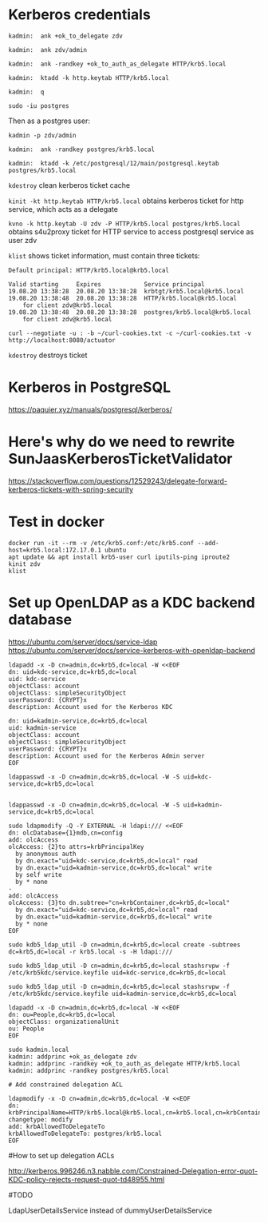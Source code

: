# Kerberos credentials

`kadmin:  ank +ok_to_delegate zdv`

`kadmin:  ank zdv/admin`

`kadmin:  ank -randkey +ok_to_auth_as_delegate HTTP/krb5.local`

`kadmin:  ktadd -k http.keytab HTTP/krb5.local`

`kadmin:  q`

`sudo -iu postgres`

Then as a postgres user:

`kadmin -p zdv/admin`

`kadmin:  ank -randkey postgres/krb5.local`

`kadmin:  ktadd -k /etc/postgresql/12/main/postgresql.keytab postgres/krb5.local`

`kdestroy` clean kerberos ticket cache

`kinit -kt http.keytab HTTP/krb5.local` obtains kerberos ticket for http service, which acts as a delegate

`kvno -k http.keytab -U zdv -P HTTP/krb5.local postgres/krb5.local` obtains s4u2proxy ticket for HTTP service to access postgresql service as user zdv

`klist` shows ticket information, must contain three tickets:

```
Default principal: HTTP/krb5.local@krb5.local

Valid starting     Expires            Service principal
19.08.20 13:38:28  20.08.20 13:38:28  krbtgt/krb5.local@krb5.local
19.08.20 13:38:48  20.08.20 13:38:28  HTTP/krb5.local@krb5.local
	for client zdv@krb5.local
19.08.20 13:38:48  20.08.20 13:38:28  postgres/krb5.local@krb5.local
	for client zdv@krb5.local

```

`curl --negotiate -u : -b ~/curl-cookies.txt -c ~/curl-cookies.txt -v http://localhost:8080/actuator`

`kdestroy` destroys ticket


# Kerberos in PostgreSQL

https://paquier.xyz/manuals/postgresql/kerberos/

# Here's why do we need to rewrite SunJaasKerberosTicketValidator

https://stackoverflow.com/questions/12529243/delegate-forward-kerberos-tickets-with-spring-security


# Test in docker

```
docker run -it --rm -v /etc/krb5.conf:/etc/krb5.conf --add-host=krb5.local:172.17.0.1 ubuntu
apt update && apt install krb5-user curl iputils-ping iproute2
kinit zdv
klist
```

# Set up OpenLDAP as a KDC backend database

https://ubuntu.com/server/docs/service-ldap
https://ubuntu.com/server/docs/service-kerberos-with-openldap-backend


```
ldapadd -x -D cn=admin,dc=krb5,dc=local -W <<EOF
dn: uid=kdc-service,dc=krb5,dc=local
uid: kdc-service
objectClass: account
objectClass: simpleSecurityObject
userPassword: {CRYPT}x
description: Account used for the Kerberos KDC

dn: uid=kadmin-service,dc=krb5,dc=local
uid: kadmin-service
objectClass: account
objectClass: simpleSecurityObject
userPassword: {CRYPT}x
description: Account used for the Kerberos Admin server
EOF

ldappasswd -x -D cn=admin,dc=krb5,dc=local -W -S uid=kdc-service,dc=krb5,dc=local


ldappasswd -x -D cn=admin,dc=krb5,dc=local -W -S uid=kadmin-service,dc=krb5,dc=local

sudo ldapmodify -Q -Y EXTERNAL -H ldapi:/// <<EOF
dn: olcDatabase={1}mdb,cn=config
add: olcAccess
olcAccess: {2}to attrs=krbPrincipalKey
  by anonymous auth
  by dn.exact="uid=kdc-service,dc=krb5,dc=local" read
  by dn.exact="uid=kadmin-service,dc=krb5,dc=local" write
  by self write
  by * none
-
add: olcAccess
olcAccess: {3}to dn.subtree="cn=krbContainer,dc=krb5,dc=local"
  by dn.exact="uid=kdc-service,dc=krb5,dc=local" read
  by dn.exact="uid=kadmin-service,dc=krb5,dc=local" write
  by * none
EOF

sudo kdb5_ldap_util -D cn=admin,dc=krb5,dc=local create -subtrees dc=krb5,dc=local -r krb5.local -s -H ldapi:///

sudo kdb5_ldap_util -D cn=admin,dc=krb5,dc=local stashsrvpw -f /etc/krb5kdc/service.keyfile uid=kdc-service,dc=krb5,dc=local

sudo kdb5_ldap_util -D cn=admin,dc=krb5,dc=local stashsrvpw -f /etc/krb5kdc/service.keyfile uid=kadmin-service,dc=krb5,dc=local

ldapadd -x -D cn=admin,dc=krb5,dc=local -W <<EOF
dn: ou=People,dc=krb5,dc=local
objectClass: organizationalUnit
ou: People
EOF

sudo kadmin.local
kadmin: addprinc +ok_as_delegate zdv
kadmin: addprinc -randkey +ok_to_auth_as_delegate HTTP/krb5.local
kadmin: addprinc -randkey postgres/krb5.local

# Add constrained delegation ACL

ldapmodify -x -D cn=admin,dc=krb5,dc=local -W <<EOF
dn: krbPrincipalName=HTTP/krb5.local@krb5.local,cn=krb5.local,cn=krbContainer,dc=krb5,dc=local
changetype: modify
add: krbAllowedToDelegateTo
krbAllowedToDelegateTo: postgres/krb5.local
EOF
```

#How to set up delegation ACLs

http://kerberos.996246.n3.nabble.com/Constrained-Delegation-error-quot-KDC-policy-rejects-request-quot-td48955.html

#TODO

LdapUserDetailsService instead of dummyUserDetailsService